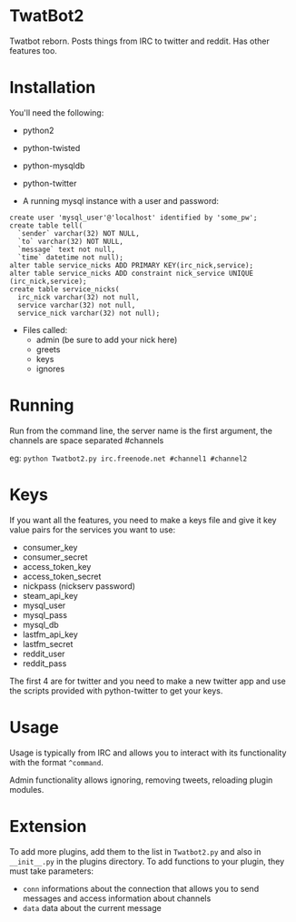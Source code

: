 TwatBot2
========
Twatbot reborn. Posts things from IRC to twitter and reddit.
Has other features too.

Installation
============
You'll need the following:

* python2
* python-twisted
* python-mysqldb
* python-twitter

* A running mysql instance with a user and password:
```
create user 'mysql_user'@'localhost' identified by 'some_pw';
create table tell(
  `sender` varchar(32) NOT NULL,
  `to` varchar(32) NOT NULL,
  `message` text not null,
  `time` datetime not null);
alter table service_nicks ADD PRIMARY KEY(irc_nick,service);
alter table service_nicks ADD constraint nick_service UNIQUE (irc_nick,service);    
create table service_nicks(
  irc_nick varchar(32) not null,
  service varchar(32) not null,
  service_nick varchar(32) not null);
```

* Files called: 
  * admin (be sure to add your nick here)
  * greets
  * keys
  * ignores

Running
=======
Run from the command line, the server name is the first argument, the channels are space separated #channels

eg: `python Twatbot2.py irc.freenode.net #channel1 #channel2`

Keys
====
If you want all the features, you need to make a keys file and give it key value pairs for the services you want to use:


* consumer_key 
* consumer_secret
* access_token_key 
* access_token_secret 
* nickpass (nickserv password)
* steam_api_key 
* mysql_user 
* mysql_pass 
* mysql_db
* lastfm_api_key
* lastfm_secret 
* reddit_user 
* reddit_pass 

The first 4 are for twitter and you need to make a new twitter app and use the scripts provided with python-twitter to get your keys.

Usage
=====
Usage is typically from IRC and allows you to interact with its functionality with the format `^command`.

Admin functionality allows ignoring, removing tweets, reloading plugin modules.

Extension
=========
To add more plugins, add them to the list in `Twatbot2.py` and also in `__init__.py` in the plugins directory.
To add functions to your plugin, they must take parameters:
* `conn` informations about the connection that allows you to send messages and access information about channels
* `data` data about the current message
